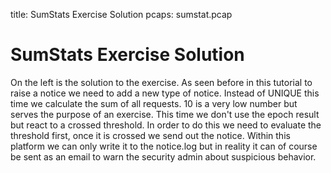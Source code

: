 title: SumStats Exercise Solution
pcaps: sumstat.pcap

SumStats Exercise Solution
==================================

On the left is the solution to the exercise.
As seen before in this tutorial to raise a notice we need to add a new type of notice. 
Instead of UNIQUE this time we calculate the sum of all requests. 10 is a very low number but serves the
purpose of an exercise. This time we don't use the epoch result but react to a crossed threshold. 
In order to do this we need to evaluate the threshold first, once it is crossed we send out the notice. 
Within this platform we can only write it to the notice.log but in reality it can of course be sent as
an email to warn the security admin about suspicious behavior.
